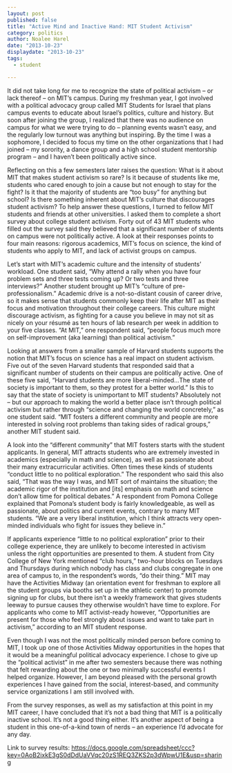 ```yaml
---
layout: post
published: false
title: "Active Mind and Inactive Hand: MIT Student Activism"
category: politics
author: Noalee Harel
date: "2013-10-23"
displaydate: "2013-10-23"
tags: 
  - student

---
```


It did not take long for me to recognize the state of political activism – or lack thereof – on MIT’s campus. During my freshman year, I got involved with a political advocacy group called MIT Students for Israel that plans campus events to educate about Israel’s politics, culture and history. But soon after joining the group, I realized that there was no audience on campus for what we were trying to do – planning events wasn’t easy, and the regularly low turnout was anything but inspiring. By the time I was a sophomore, I decided to focus my time on the other organizations that I had joined – my sorority, a dance group and a high school student mentorship program – and I haven’t been politically active since.  


Reflecting on this a few semesters later raises the question: What is it about MIT that makes student activism so rare? Is it because of students like me, students who cared enough to join a cause but not enough to stay for the fight? Is it that the majority of students are “too busy” for anything but school? Is there something inherent about MIT’s culture that discourages student activism? To help answer these questions, I turned to fellow MIT students and friends at other universities. I asked them to complete a short survey about college student activism. Forty out of 43 MIT students who filled out the survey said they believed that a significant number of students on campus were not politically active. A look at their responses points to four main reasons: rigorous academics, MIT’s focus on science, the kind of students who apply to MIT, and lack of activist groups on campus. 


Let’s start with MIT’s academic culture and the intensity of students’ workload. One student said, “Why attend a rally when you have four problem sets and three tests coming up? Or two tests and three interviews?” Another student brought up MIT’s “culture of pre-professionalism.” Academic drive is a not-so-distant cousin of career drive, so it makes sense that students commonly keep their life after MIT as their focus and motivation throughout their college careers. This culture might discourage activism, as fighting for a cause you believe in may not sit as nicely on your résumé as ten hours of lab research per week in addition to your five classes. “At MIT,” one respondent said, “people focus much more on self-improvement (aka learning) than political activism.”  


Looking at answers from a smaller sample of Harvard students supports the notion that MIT’s focus on science has a real impact on student activism. Five out of the seven Harvard students that responded said that a significant number of students on their campus are politically active. One of these five said, “Harvard students are more liberal-minded…The state of society is important to them, so they protest for a better world.” Is this to say that the state of society is unimportant to MIT students? Absolutely not – but our approach to making the world a better place isn’t through political activism but rather through “science and changing the world concretely,” as one student said. “MIT fosters a different community and people are more interested in solving root problems than taking sides of radical groups,” another MIT student said.  
 

A look into the “different community” that MIT fosters starts with the student applicants. In general, MIT attracts students who are extremely invested in academics (especially in math and science), as well as passionate about their many extracurricular activities. Often times these kinds of students “conduct little to no political exploration.” The respondent who said this also said, “That was the way I was, and MIT sort of maintains the situation; the academic rigor of the institution and [its] emphasis on math and science don’t allow time for political debates.” A respondent from Pomona College explained that Pomona’s student body is fairly knowledgeable, as well as passionate, about politics and current events, contrary to many MIT students. “We are a very liberal institution, which I think attracts very open-minded individuals who fight for issues they believe in.”  


If applicants experience “little to no political exploration” prior to their college experience, they are unlikely to become interested in activism unless the right opportunities are presented to them. A student from City College of New York mentioned “club hours,” two-hour blocks on Tuesdays and Thursdays during which nobody has class and clubs congregate in one area of campus to, in the respondent’s words, “do their thing.” MIT may have the Activities Midway (an orientation event for freshman to explore all the student groups via booths set up in the athletic center) to promote signing up for clubs, but there isn’t a weekly framework that gives students leeway to pursue causes they otherwise wouldn’t have time to explore. For applicants who come to MIT activist-ready however, “Opportunities are present for those who feel strongly about issues and want to take part in activism,” according to an MIT student response.   


Even though I was not the most politically minded person before coming to MIT, I took up one of those Activities Midway opportunities in the hopes that it would be a meaningful political advocacy experience. I chose to give up the “political activist” in me after two semesters because there was nothing that felt rewarding about the one or two minimally successful events I helped organize. However, I am beyond pleased with the personal growth experiences I have gained from the social, interest-based, and community service organizations I am still involved with.  


From the survey responses, as well as my satisfaction at this point in my MIT career, I have concluded that it’s not a bad thing that MIT is a politically inactive school. It’s not a good thing either. It’s another aspect of being a student in this one-of-a-kind town of nerds – an experience I’d advocate for any day.  


Link to survey results: 
https://docs.google.com/spreadsheet/ccc?key=0AoB2ixkE3gS0dDdUaVVqc20zS1REQ3ZKS2p3dWpwU1E&usp=sharing
